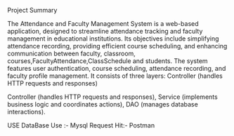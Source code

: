 Project Summary


The Attendance and Faculty Management System is a web-based application,
designed to streamline attendance tracking and faculty management in educational institutions.
Its objectives include simplifying attendance recording, providing efficient course scheduling, 
and enhancing communication between faculty, classroom, courses,FacultyAttendance,ClassSchedule and students.
The system features user authentication, course scheduling, attendance recording,
and faculty profile management. 
It consists of three layers: Controller (handles HTTP requests and responses)

Controller (handles HTTP requests and responses), 
Service (implements business logic and coordinates actions), 
DAO (manages database interactions).

USE
DataBase Use :- Mysql
Request Hit:- Postman 
